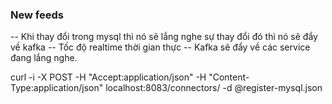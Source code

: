 ### New feeds

-- Khi thay đổi trong mysql thì nó sẽ lắng nghe sự thay đổi đó thì nó sẽ đẩy về kafka
-- Tốc độ realtime thời gian thực
-- Kafka sẽ đẩy về các service đang lắng nghe.

curl -i -X POST -H "Accept:application/json" -H "Content-Type:application/json" localhost:8083/connectors/ -d @register-mysql.json

